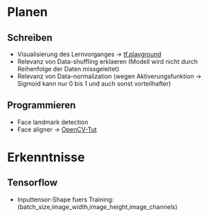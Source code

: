 # Planen

## Schreiben
* Visualisierung des Lernvorganges -> [tf.playground](http://playground.tensorflow.org/)
* Relevanz von Data-shuffling erklaeren (Modell wird nicht durch Reihenfolge der Daten missgeleitet)
* Relevanz von Data-normalization (wegen Aktiverungsfunktion -> Sigmoid kann nur 0 bis 1 und auch sonst vorteilhafter)

## Programmieren
* Face landmark detection
* Face aligner -> [OpenCV-Tut](https://docs.opencv.org/2.4/modules/contrib/doc/facerec/tutorial/facerec_gender_classification.html)

# Erkenntnisse

## Tensorflow
* Inputtensor-Shape fuers Training: (batch_size,image_width,image_height,image_channels)
